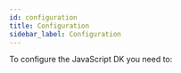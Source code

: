 ```yaml
---
id: configuration
title: Configuration
sidebar_label: Configuration
---
```


To configure the JavaScript DK you need to:

```

```
